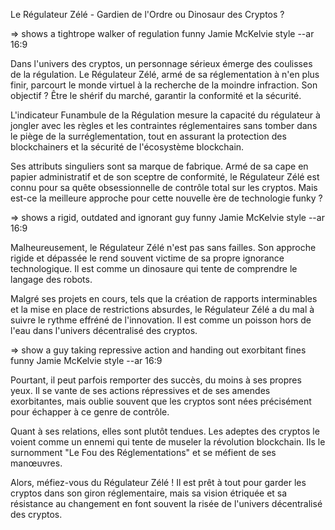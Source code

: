 Le Régulateur Zélé - Gardien de l'Ordre ou Dinosaur des Cryptos ?

=> shows a tightrope walker of regulation funny Jamie McKelvie style --ar 16:9

Dans l'univers des cryptos, un personnage sérieux émerge des coulisses de la régulation. Le Régulateur Zélé, armé de sa réglementation à n'en plus finir, parcourt le monde virtuel à la recherche de la moindre infraction. Son objectif ? Être le shérif du marché, garantir la conformité et la sécurité.

L'indicateur Funambule de la Régulation mesure la capacité du régulateur à jongler avec les règles et les contraintes réglementaires sans tomber dans le piège de la surréglementation, tout en assurant la protection des blockchainers et la sécurité de l'écosystème blockchain.

Ses attributs singuliers sont sa marque de fabrique. Armé de sa cape en papier administratif et de son sceptre de conformité, le Régulateur Zélé est connu pour sa quête obsessionnelle de contrôle total sur les cryptos. Mais est-ce la meilleure approche pour cette nouvelle ère de technologie funky ?

=> shows a rigid, outdated and ignorant guy funny Jamie McKelvie style --ar 16:9

Malheureusement, le Régulateur Zélé n'est pas sans failles. Son approche rigide et dépassée le rend souvent victime de sa propre ignorance technologique. Il est comme un dinosaure qui tente de comprendre le langage des robots.

Malgré ses projets en cours, tels que la création de rapports interminables et la mise en place de restrictions absurdes, le Régulateur Zélé a du mal à suivre le rythme effréné de l'innovation. Il est comme un poisson hors de l'eau dans l'univers décentralisé des cryptos.

=> show a guy taking repressive action and handing out exorbitant fines funny Jamie McKelvie style --ar 16:9

Pourtant, il peut parfois remporter des succès, du moins à ses propres yeux. Il se vante de ses actions répressives et de ses amendes exorbitantes, mais oublie souvent que les cryptos sont nées précisément pour échapper à ce genre de contrôle.

Quant à ses relations, elles sont plutôt tendues. Les adeptes des cryptos le voient comme un ennemi qui tente de museler la révolution blockchain. Ils le surnomment "Le Fou des Réglementations" et se méfient de ses manœuvres.

Alors, méfiez-vous du Régulateur Zélé ! Il est prêt à tout pour garder les cryptos dans son giron réglementaire, mais sa vision étriquée et sa résistance au changement en font souvent la risée de l'univers décentralisé des cryptos.
